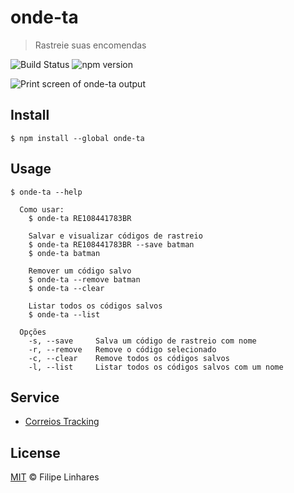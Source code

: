 # onde-ta
> Rastreie suas encomendas

![Build Status](https://travis-ci.org/filipelinhares/onde-ta.svg?branch=master) ![npm version](https://img.shields.io/npm/v/onde-ta)

![Print screen of onde-ta output](https://i.imgur.com/NefmzbN.png)

## Install
```
$ npm install --global onde-ta
```

## Usage
```
$ onde-ta --help

  Como usar:
    $ onde-ta RE108441783BR

    Salvar e visualizar códigos de rastreio
    $ onde-ta RE108441783BR --save batman
    $ onde-ta batman

    Remover um código salvo
    $ onde-ta --remove batman
    $ onde-ta --clear

    Listar todos os códigos salvos
    $ onde-ta --list

  Opções
    -s, --save     Salva um código de rastreio com nome
    -r, --remove   Remove o código selecionado
    -c, --clear    Remove todos os códigos salvos
    -l, --list     Listar todos os códigos salvos com um nome
```

## Service
- [Correios Tracking](https://github.com/filipelinhares/correios-tracking)

## License
[MIT](LICENSE.md) © Filipe Linhares
